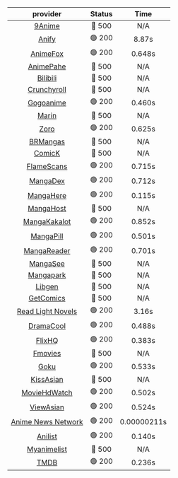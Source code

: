 | **provider** | **Status** | **Time** |
|:--------:|:------:|:----:|
| [9Anime](https://9anime.pl) | 🔴 500 | N/A |
|  [Anify](https://api.anify.tv)  | 🟢 200 | 8.87s |
|  [AnimeFox](https://animefox.tv)  | 🟢 200 | 0.648s |
| [AnimePahe](https://animepahe.com) | 🔴 500 | N/A |
| [Bilibili](https://bilibili.tv) | 🔴 500 | N/A |
| [Crunchyroll](https://cronchy.consumet.stream) | 🔴 500 | N/A |
|  [Gogoanime](https://gogoanime3.net)  | 🟢 200 | 0.460s |
| [Marin](https://marin.moe) | 🔴 500 | N/A |
|  [Zoro](https://aniwatch.to)  | 🟢 200 | 0.625s |
| [BRMangas](https://www.brmangas.net) | 🔴 500 | N/A |
| [ComicK](https://comick.app) | 🔴 500 | N/A |
|  [FlameScans](https://flamescans.org/)  | 🟢 200 | 0.715s |
|  [MangaDex](https://mangadex.org)  | 🟢 200 | 0.712s |
|  [MangaHere](http://www.mangahere.cc)  | 🟢 200 | 0.115s |
| [MangaHost](https://mangahosted.com) | 🔴 500 | N/A |
|  [MangaKakalot](https://mangakakalot.com)  | 🟢 200 | 0.852s |
|  [MangaPill](https://mangapill.com)  | 🟢 200 | 0.501s |
|  [MangaReader](https://mangareader.to)  | 🟢 200 | 0.701s |
| [MangaSee](https://mangasee123.com) | 🔴 500 | N/A |
| [Mangapark](https://v2.mangapark.net) | 🔴 500 | N/A |
| [Libgen](http://libgen) | 🔴 500 | N/A |
| [GetComics](https://getcomics.info/) | 🔴 500 | N/A |
|  [Read Light Novels](https://readlightnovels.net)  | 🟢 200 | 3.16s |
|  [DramaCool](https://dramacool.hr)  | 🟢 200 | 0.488s |
|  [FlixHQ](https://flixhq.to)  | 🟢 200 | 0.383s |
| [Fmovies](https://fmovies.to) | 🔴 500 | N/A |
|  [Goku](https://goku.sx)  | 🟢 200 | 0.533s |
| [KissAsian](https://kissasian.mx) | 🔴 500 | N/A |
|  [MovieHdWatch](https://movieshd.watch)  | 🟢 200 | 0.502s |
|  [ViewAsian](https://viewasian.co)  | 🟢 200 | 0.524s |
|  [Anime News Network](https://www.animenewsnetwork.com)  | 🟢 200 | 0.00000211s |
|  [Anilist](https://anilist.co)  | 🟢 200 | 0.140s |
| [Myanimelist](https://myanimelist.net/) | 🔴 500 | N/A |
|  [TMDB](https://www.themoviedb.org)  | 🟢 200 | 0.236s |
